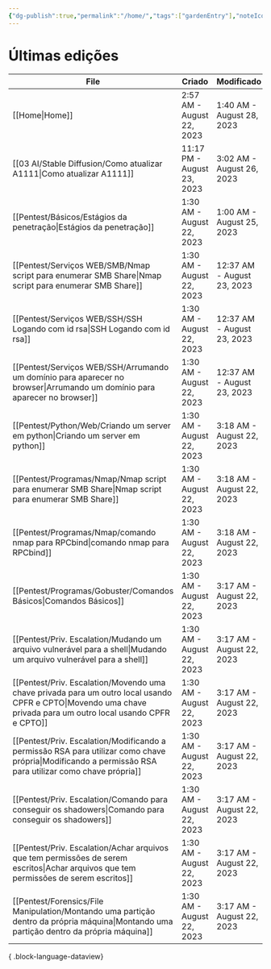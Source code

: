 ```yaml
---
{"dg-publish":true,"permalink":"/home/","tags":["gardenEntry"],"noteIcon":""}
---
```


	
# Últimas edições

| File                                                                                                                                                               | Criado                     | Modificado                 |
| ------------------------------------------------------------------------------------------------------------------------------------------------------------------ | -------------------------- | -------------------------- |
| [[Home\|Home]]                                                                                                                                                  | 2:57 AM - August 22, 2023  | 1:40 AM - August 28, 2023  |
| [[03 AI/Stable Diffusion/Como atualizar A1111\|Como atualizar A1111]]                                                                                           | 11:17 PM - August 23, 2023 | 3:02 AM - August 26, 2023  |
| [[Pentest/Básicos/Estágios da penetração\|Estágios da penetração]]                                                                                              | 1:30 AM - August 22, 2023  | 1:00 AM - August 25, 2023  |
| [[Pentest/Serviços WEB/SMB/Nmap script para enumerar SMB Share\|Nmap script para enumerar SMB Share]]                                                           | 1:30 AM - August 22, 2023  | 12:37 AM - August 23, 2023 |
| [[Pentest/Serviços WEB/SSH/SSH Logando com id rsa\|SSH Logando com id rsa]]                                                                                     | 1:30 AM - August 22, 2023  | 12:37 AM - August 23, 2023 |
| [[Pentest/Serviços WEB/SSH/Arrumando um domínio para aparecer no browser\|Arrumando um domínio para aparecer no browser]]                                       | 1:30 AM - August 22, 2023  | 12:37 AM - August 23, 2023 |
| [[Pentest/Python/Web/Criando um server em python\|Criando um server em python]]                                                                                 | 1:30 AM - August 22, 2023  | 3:18 AM - August 22, 2023  |
| [[Pentest/Programas/Nmap/Nmap script para enumerar SMB Share\|Nmap script para enumerar SMB Share]]                                                             | 1:30 AM - August 22, 2023  | 3:18 AM - August 22, 2023  |
| [[Pentest/Programas/Nmap/comando nmap para RPCbind\|comando nmap para RPCbind]]                                                                                 | 1:30 AM - August 22, 2023  | 3:18 AM - August 22, 2023  |
| [[Pentest/Programas/Gobuster/Comandos Básicos\|Comandos Básicos]]                                                                                               | 1:30 AM - August 22, 2023  | 3:17 AM - August 22, 2023  |
| [[Pentest/Priv. Escalation/Mudando um arquivo vulnerável para a shell\|Mudando um arquivo vulnerável para a shell]]                                             | 1:30 AM - August 22, 2023  | 3:17 AM - August 22, 2023  |
| [[Pentest/Priv. Escalation/Movendo uma chave privada para um outro local usando CPFR e CPTO\|Movendo uma chave privada para um outro local usando CPFR e CPTO]] | 1:30 AM - August 22, 2023  | 3:17 AM - August 22, 2023  |
| [[Pentest/Priv. Escalation/Modificando a permissão RSA para utilizar como chave própria\|Modificando a permissão RSA para utilizar como chave própria]]         | 1:30 AM - August 22, 2023  | 3:17 AM - August 22, 2023  |
| [[Pentest/Priv. Escalation/Comando para conseguir os shadowers\|Comando para conseguir os shadowers]]                                                           | 1:30 AM - August 22, 2023  | 3:17 AM - August 22, 2023  |
| [[Pentest/Priv. Escalation/Achar arquivos que tem permissões de serem escritos\|Achar arquivos que tem permissões de serem escritos]]                           | 1:30 AM - August 22, 2023  | 3:17 AM - August 22, 2023  |
| [[Pentest/Forensics/File Manipulation/Montando uma partição dentro da própria máquina\|Montando uma partição dentro da própria máquina]]                        | 1:30 AM - August 22, 2023  | 3:17 AM - August 22, 2023  |

{ .block-language-dataview}







